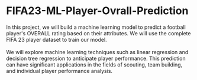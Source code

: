 # FIFA23-ML-Player-Ovrall-Prediction
In this project, we will build a machine learning model to predict a football player's OVERALL rating based on their attributes. We will use the complete FIFA 23 player dataset to train our model.
<br><br>We will explore machine learning techniques such as linear regression and decision tree regression to anticipate player performance. This prediction can have significant applications in the fields of scouting, team building, and individual player performance analysis.
